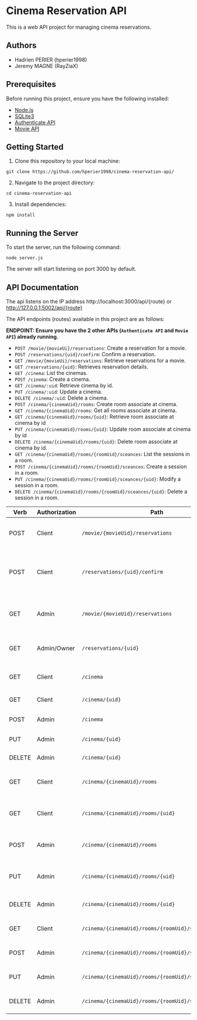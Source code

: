 # Cinema Reservation API

This is a web API project for managing cinema reservations.

## Authors
- Hadrien PERIER (hperier1998)
- Jeremy MAGNE (RayZiaX)

## Prerequisites

Before running this project, ensure you have the following installed:

- [Node.js](https://nodejs.org/)
- [SQLite3](https://www.sqlite.org/download.html)
- [Authenticate API](https://github.com/RayZiaX/authenticate-movie-api)
- [Movie API](https://github.com/RayZiaX/MovieAPI)

## Getting Started

1. Clone this repository to your local machine:

```git clone https://github.com/hperier1998/cinema-reservation-api/```

2. Navigate to the project directory:

```cd cinema-reservation-api```

3. Install dependencies:

```npm install```

## Running the Server

To start the server, run the following command:

```node server.js```

The server will start listening on port 3000 by default.

## API Documentation

The api listens on the IP address http://localhost:3000/api/{route} or http://127.0.0.1:5002/api/{route}

The API endpoints (routes) available in this project are as follows:

**ENDPOINT: Ensure you have the 2 other APIs (`Authenticate API` and `Movie API`) already running.**

- `POST /movie/{movieUi}/reservations`: Create a reservation for a movie.
- `POST /reservations/{uid}/confirm`: Confirm a reservation.
- `GET /movie/{movieUi}/reservations`: Retrieve reservations for a movie.
- `GET /reservations/{uid}`: Retrieves reservation details.
- `GET /cinema`: List the cinemas.
- `POST /cinema`: Create a cinema.
- `GET /cinema/:uid`: Retrieve cinema by id.
- `PUT /cinema/:uid`: Update a cinema.
- `DELETE /cinema/:uid`: Delete a cinema.
- `POST /cinema/{cinemaUid}/rooms`: Create room associate at cinema.
- `GET /cinema/{cinemaUid}/rooms`: Get all rooms associate at cinema.
- `GET /cinema/{cinemaUid}/rooms/{uid}`: Retrieve room associate at cinema by id
- `PUT /cinema/{cinemaUid}/rooms/{uid}`: Update room associate at cinema by id
- `DELETE /cinema/{cinemaUid}/rooms/{uid}`: Delete room associate at cinema by id.
- `GET /cinema/{cinemaUid}/rooms/{roomUid}/sceances`: List the sessions in a room.
- `POST /cinema/{cinemaUid}/rooms/{roomUid}/sceances`: Create a session in a room.
- `PUT /cinema/{cinemaUid}/rooms/{roomUid}/sceances/{uid}`: Modify a session in a room.
- `DELETE /cinema/{cinemaUid}/rooms/{roomUid}/sceances/{uid}`: Delete a session in a room.

| Verb   | Authorization | Path                                           | Input                                  | Output                                              | Description                                      |
|--------|---------------|------------------------------------------------|----------------------------------------|-----------------------------------------------------|--------------------------------------------------|
| POST   | Client        | `/movie/{movieUid}/reservations`               | `{sceance, nbSeats, room}`              | `{uid, rank, status, createdAt, updatedAt, expiresAt}` | Allows entering the reservation process          |
| POST   | Client        | `/reservations/{uid}/confirm`                  |                                        |                                                     | Allows confirming the reservation if the status allows |
| GET    | Admin         | `/movie/{movieUid}/reservations`               |                                        | `[{uid, rank, status, createdAt, updatedAt, expiresAt}]` | Lists all current reservations for a movie       |
| GET    | Admin/Owner   | `/reservations/{uid}`                         |                                        | `{uid, rank, status, createdAt, updatedAt, expiresAt}` | Retrieves the details of a reservation           |
| GET    | Client        | `/cinema`                                     |                                        | `[{uid, name, createdAt, updatedAt}]`                | Lists all cinemas                                |
| GET    | Client        | `/cinema/{uid}`                               |                                        | `{uid, name, createdAt, updatedAt}`                  | Displays a cinema                                |
| POST   | Admin         | `/cinema`                                     | `{uid, name}`                          | `{uid, name, createdAt, updatedAt}`                  | Creates a cinema                                 |
| PUT    | Admin         | `/cinema/{uid}`                               | `{uid, name}`                          | `{uid, name, createdAt, updatedAt}`                  | Modifies a cinema                                |
| DELETE | Admin         | `/cinema/{uid}`                               |                                        |                                                     | Deletes a cinema                                 |
| GET    | Client        | `/cinema/{cinemaUid}/rooms`                   |                                        | `[{uid, seats, name, createdAt, updatedAt}]`         | Lists all rooms in a cinema                      |
| GET    | Client        | `/cinema/{cinemaUid}/rooms/{uid}`             |                                        | `{uid, seats, name, createdAt, updatedAt}`           | Displays a room in a cinema                      |
| POST   | Admin         | `/cinema/{cinemaUid}/rooms`                   | `{uid, seats, name, createdAt, updatedAt}` | `{uid, seats, name, createdAt, updatedAt}`           | Creates a room in a cinema                       |
| PUT    | Admin         | `/cinema/{cinemaUid}/rooms/{uid}`             | `{uid, seats, name, createdAt, updatedAt}` | `{uid, seats, name, createdAt, updatedAt}`           | Modifies a room in a cinema                      |
| DELETE | Admin         | `/cinema/{cinemaUid}/rooms/{uid}`             |                                        |                                                     | Deletes a room in a cinema                       |
| GET    | Client        | `/cinema/{cinemaUid}/rooms/{roomUid}/sceances`|                                        | `[{uid, movie, date}]`                                | Lists all sessions in a room                     |
| POST   | Admin         | `/cinema/{cinemaUid}/rooms/{roomUid}/sceances`| `{movie, date}`                        | `{uid, movie, date}`                                  | Creates a session in a room                      |
| PUT    | Admin         | `/cinema/{cinemaUid}/rooms/{roomUid}/sceances/{uid}` | `{movie, date}`             | `{uid, movie, date}`                                  | Modifies a session in a room                     |
| DELETE | Admin         | `/cinema/{cinemaUid}/rooms/{roomUid}/sceances/{uid}` |                                        |                                                     | Deletes a session in a room                      |
